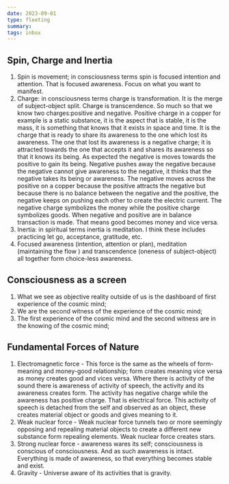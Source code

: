 ```yaml
---
date: 2023-09-01
type: fleeting
summary:
tags: inbox
---
```

## Spin, Charge and Inertia
1. Spin is movement; in consciousness terms spin is focused intention and attention. That is focused awareness. Focus on what you want to manifest. 
2. Charge: in consciousness terms charge is transformation. It is the merge of subject-object split. Charge is transcendence. So much so that we know two charges:positive and negative. Positive charge in a copper for example is a static substance, it is the aspect that is stable, it is the mass, it is something that knows that it exists in space and time. It is the charge that is ready to share its awareness to the one which lost its awareness. The one that lost its awareness is a negative charge; it is attracted towards the one that accepts it and shares its awareness so that it knows its being. As expected the negative is moves towards the positive to gain its being. Negative pushes away the negative because the negative cannot give awareness to the negative, it thinks that the negative takes its being or awareness. The negative moves across the positive on a copper because the positive attracts the negative but because there is no balance between the negative and the positive, the negative keeps on pushing each other to create the electric current. The negative charge symbolizes the money while the positive charge symbolizes goods. When negative and positive are in balance transaction is made. That means good becomes money and vice versa. 
3. Inertia: in spiritual terms inertia is meditation. I think these includes practicing let go, acceptance, gratitude, etc. 
4. Focused awareness (intention, attention or plan), meditation (maintaining the flow ) and transcendence (oneness of subject-object) all together form choice-less awareness. 
##  Consciousness as a screen
1. What we see as objective reality outside of us is the dashboard of first experience of the cosmic mind;
2. We are the second witness of the experience of the cosmic mind;
3. The first experience of the cosmic mind and the second witness are in the knowing of the cosmic mind;
## Fundamental Forces of Nature
1. Electromagnetic force - This force is the same as the wheels of form-meaning and money-good relationship; form creates meaning vice versa as money creates good and vices versa. Where there is activity of the sound there is awareness of activity of speech, the activity and its awareness creates form. The activity has negative charge while the awareness has positive charge. That is electrical force. This activity of speech is detached from the self and observed as an object, these creates material object or goods and gives meaning to it. 
2. Weak nuclear force - Weak nuclear force tunnels two or more seemingly opposing and repealing material objects to create a different new substance form repealing elements. Weak nuclear force creates stars. 
3. Strong nuclear force -  awareness wares its self; consciousness is conscious of consciousness.  And as such awareness is intact. Everything is made of awareness, so that everything becomes stable and exist.
4. Gravity - Universe aware of its activities that is gravity.
